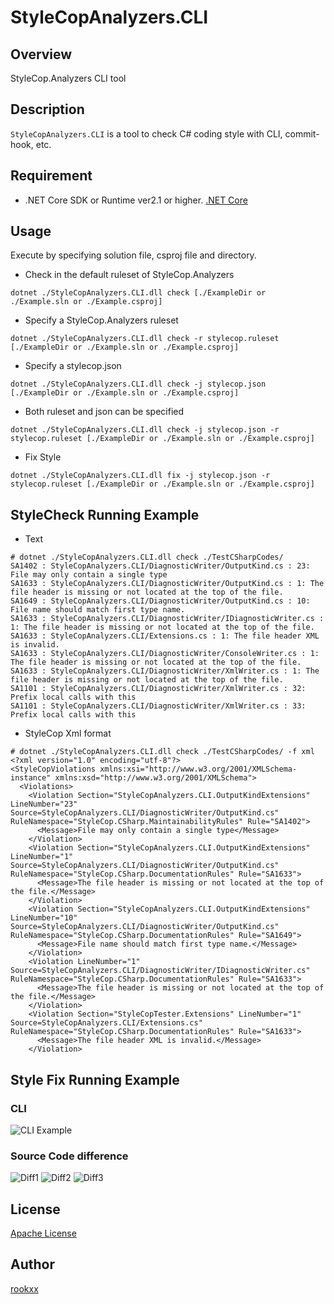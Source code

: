 # StyleCopAnalyzers.CLI

## Overview
StyleCop.Analyzers CLI tool

## Description
`StyleCopAnalyzers.CLI` is a tool to check C# coding style with CLI, commit-hook, etc.

## Requirement
- .NET Core SDK or Runtime ver2.1 or higher.
[.NET Core](https://dotnet.microsoft.com/download)

## Usage
Execute by specifying solution file, csproj file and directory.

- Check in the default ruleset of StyleCop.Analyzers
```
dotnet ./StyleCopAnalyzers.CLI.dll check [./ExampleDir or ./Example.sln or ./Example.csproj]
```

- Specify a StyleCop.Analyzers ruleset
```
dotnet ./StyleCopAnalyzers.CLI.dll check -r stylecop.ruleset  [./ExampleDir or ./Example.sln or ./Example.csproj]
```

- Specify a stylecop.json
```
dotnet ./StyleCopAnalyzers.CLI.dll check -j stylecop.json  [./ExampleDir or ./Example.sln or ./Example.csproj]
```

- Both ruleset and json can be specified
```
dotnet ./StyleCopAnalyzers.CLI.dll check -j stylecop.json -r stylecop.ruleset [./ExampleDir or ./Example.sln or ./Example.csproj]
```
- Fix Style
```
dotnet ./StyleCopAnalyzers.CLI.dll fix -j stylecop.json -r stylecop.ruleset [./ExampleDir or ./Example.sln or ./Example.csproj]
```

## StyleCheck Running Example
- Text
```
# dotnet ./StyleCopAnalyzers.CLI.dll check ./TestCSharpCodes/
SA1402 : StyleCopAnalyzers.CLI/DiagnosticWriter/OutputKind.cs : 23: File may only contain a single type
SA1633 : StyleCopAnalyzers.CLI/DiagnosticWriter/OutputKind.cs : 1: The file header is missing or not located at the top of the file.
SA1649 : StyleCopAnalyzers.CLI/DiagnosticWriter/OutputKind.cs : 10: File name should match first type name.
SA1633 : StyleCopAnalyzers.CLI/DiagnosticWriter/IDiagnosticWriter.cs : 1: The file header is missing or not located at the top of the file.
SA1633 : StyleCopAnalyzers.CLI/Extensions.cs : 1: The file header XML is invalid.
SA1633 : StyleCopAnalyzers.CLI/DiagnosticWriter/ConsoleWriter.cs : 1: The file header is missing or not located at the top of the file.
SA1633 : StyleCopAnalyzers.CLI/DiagnosticWriter/XmlWriter.cs : 1: The file header is missing or not located at the top of the file.
SA1101 : StyleCopAnalyzers.CLI/DiagnosticWriter/XmlWriter.cs : 32: Prefix local calls with this
SA1101 : StyleCopAnalyzers.CLI/DiagnosticWriter/XmlWriter.cs : 33: Prefix local calls with this
```

- StyleCop Xml format
```
# dotnet ./StyleCopAnalyzers.CLI.dll check ./TestCSharpCodes/ -f xml
<?xml version="1.0" encoding="utf-8"?>
<StyleCopViolations xmlns:xsi="http://www.w3.org/2001/XMLSchema-instance" xmlns:xsd="http://www.w3.org/2001/XMLSchema">
  <Violations>
    <Violation Section="StyleCopAnalyzers.CLI.OutputKindExtensions" LineNumber="23" Source=StyleCopAnalyzers.CLI/DiagnosticWriter/OutputKind.cs" RuleNamespace="StyleCop.CSharp.MaintainabilityRules" Rule="SA1402">
      <Message>File may only contain a single type</Message>
    </Violation>
    <Violation Section="StyleCopAnalyzers.CLI.OutputKindExtensions" LineNumber="1" Source=StyleCopAnalyzers.CLI/DiagnosticWriter/OutputKind.cs" RuleNamespace="StyleCop.CSharp.DocumentationRules" Rule="SA1633">
      <Message>The file header is missing or not located at the top of the file.</Message>
    </Violation>
    <Violation Section="StyleCopAnalyzers.CLI.OutputKindExtensions" LineNumber="10" Source=StyleCopAnalyzers.CLI/DiagnosticWriter/OutputKind.cs" RuleNamespace="StyleCop.CSharp.DocumentationRules" Rule="SA1649">
      <Message>File name should match first type name.</Message>
    </Violation>
    <Violation LineNumber="1" Source=StyleCopAnalyzers.CLI/DiagnosticWriter/IDiagnosticWriter.cs" RuleNamespace="StyleCop.CSharp.DocumentationRules" Rule="SA1633">
      <Message>The file header is missing or not located at the top of the file.</Message>
    </Violation>
    <Violation Section="StyleCopTester.Extensions" LineNumber="1" Source=StyleCopAnalyzers.CLI/Extensions.cs" RuleNamespace="StyleCop.CSharp.DocumentationRules" Rule="SA1633">
      <Message>The file header XML is invalid.</Message>
    </Violation>
```

## Style Fix Running Example
### CLI
![CLI Example](https://github.com/rookxx/StyleCopAnalyzers.CLI/wiki/fix.gif)

### Source Code difference
![Diff1](https://github.com/rookxx/StyleCopAnalyzers.CLI/wiki/fixexample1.png)
![Diff2](https://github.com/rookxx/StyleCopAnalyzers.CLI/wiki/fixexample2.png)
![Diff3](https://github.com/rookxx/StyleCopAnalyzers.CLI/wiki/fixexample3.png)

## License

[Apache License](https://github.com/rookxx/StyleCopAnalyzers.CLI/blob/master/LICENSE)

## Author

[rookxx](https://github.com/rookxx)

